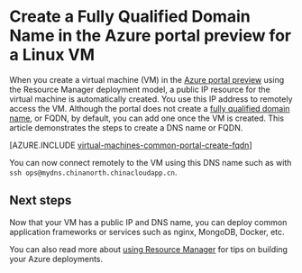 <properties
    pageTitle="Create FQDN for a Linux VM in the Azure portal preview | Azure"
    description="Learn how to create a Fully Qualified Domain Name, or FQDN, for a Resource Manager based virtual machine in the Azure portal preview."
    services="virtual-machines-linux"
    documentationcenter=""
    author="iainfoulds"
    manager="timlt"
    editor="tysonn"
    tags="azure-resource-manager" />
<tags
    ms.assetid="2cd6c249-a737-4a0a-b5ba-e1c09e551b30"
    ms.service="virtual-machines-linux"
    ms.devlang="na"
    ms.topic="article"
    ms.tgt_pltfrm="vm-linux"
    ms.workload="infrastructure-services"
    ms.date="03/14/2017"
    wacn.date=""
    ms.author="iainfou"
    ms.custom="H1Hack27Feb2017" />

# Create a Fully Qualified Domain Name in the Azure portal preview for a Linux VM

When you create a virtual machine (VM) in the [Azure portal preview](https://portal.azure.cn) using the Resource Manager deployment model, a public IP resource for the virtual machine is automatically created. You use this IP address to remotely access the VM. Although the portal does not create a [fully qualified domain name](https://en.wikipedia.org/wiki/Fully_qualified_domain_name), or FQDN, by default, you can add one once the VM is created. This article demonstrates the steps to create a DNS name or FQDN.

[AZURE.INCLUDE [virtual-machines-common-portal-create-fqdn](../../includes/virtual-machines-common-portal-create-fqdn.md)]

You can now connect remotely to the VM using this DNS name such as with `ssh ops@mydns.chinanorth.chinacloudapp.cn`.

## Next steps
Now that your VM has a public IP and DNS name, you can deploy common application frameworks or services such as nginx, MongoDB, Docker, etc.

You can also read more about [using Resource Manager](/documentation/articles/resource-group-overview/) for tips on building your Azure deployments.